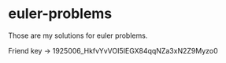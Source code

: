 # euler-problems
Those are my solutions for euler problems.

Friend key -> 1925006_HkfvYvVOI5IEGX84qqNZa3xN2Z9Myzo0
